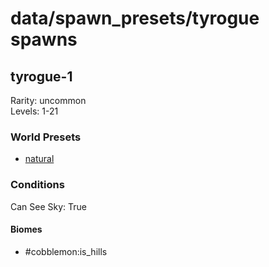 # data/spawn_presets/tyrogue spawns  
  
## tyrogue-1  
Rarity: uncommon  
Levels: 1-21  
  
### World Presets  
* [natural](data/spawn_data/natural.md)  
  
### Conditions  
Can See Sky: True  
  
#### Biomes  
  * #cobblemon:is_hills
  
